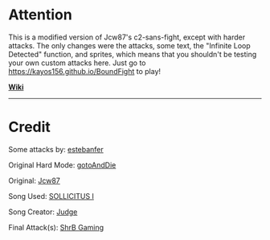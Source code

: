 # Attention
This is a modified version of Jcw87's c2-sans-fight, except with harder attacks. The only changes were the attacks, some text, the "Infinite Loop Detected" function, and sprites, which means that you shouldn't be testing your own custom attacks here. Just go to https://kayos156.github.io/BoundFight to play!

[**Wiki**](https://github.com/kayos156/BoundFight/wiki)
________________________________________________________________________________

# Credit

Some attacks by: [estebanfer](https://www.reddit.com/user/estebanfer)

Original Hard Mode: [gotoAndDie](https://github.com/gotoAndDie)

Original: [Jcw87](https://github.com/Jcw87)

Song Used: [SOLLICITUS I](https://soundcloud.com/ragher/swapped-realities-au-sollicitius-original)

Song Creator: [Judge](https://soundcloud.com/ragher)

Final Attack(s): [ShrB Gaming](https://www.youtube.com/channel/UCirTdftrow2g5j_9x4T8r4w)
